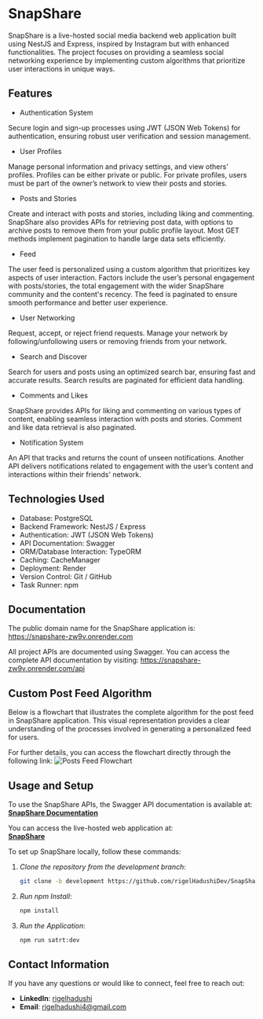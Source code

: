 # SnapShare

SnapShare is a live-hosted social media backend web application built using NestJS and Express, inspired by Instagram but with enhanced functionalities. The project focuses on providing a seamless social networking experience by implementing custom algorithms that prioritize user interactions in unique ways.



## Features

- Authentication System

Secure login and sign-up processes using JWT (JSON Web Tokens) for authentication, ensuring robust user verification and session management.

- User Profiles

Manage personal information and privacy settings, and view others’ profiles. Profiles can be either private or public. For private profiles, users must be part of the owner’s network to view their posts and stories.

- Posts and Stories

Create and interact with posts and stories, including liking and commenting. SnapShare also provides APIs for retrieving post data, with options to archive posts to remove them from your public profile layout. Most GET methods implement pagination to handle large data sets efficiently.

- Feed

The user feed is personalized using a custom algorithm that prioritizes key aspects of user interaction. Factors include the user’s personal engagement with posts/stories, the total engagement with the wider SnapShare community and the content's recency. The feed is paginated to ensure smooth performance and better user experience.

- User Networking

Request, accept, or reject friend requests. Manage your network by following/unfollowing users or removing friends from your network.

- Search and Discover

Search for users and posts using an optimized search bar, ensuring fast and accurate results. Search results are paginated for efficient data handling.

- Comments and Likes

SnapShare provides APIs for liking and commenting on various types of content, enabling seamless interaction with posts and stories. Comment and like data retrieval is also paginated.

- Notification System

An API that tracks and returns the count of unseen notifications. Another API delivers notifications related to engagement with the user’s content and interactions within their friends' network.

## Technologies Used

- Database: PostgreSQL
- Backend Framework: NestJS / Express
- Authentication: JWT (JSON Web Tokens)
- API Documentation: Swagger
- ORM/Database Interaction: TypeORM
- Caching: CacheManager
- Deployment: Render
- Version Control: Git / GitHub
- Task Runner: npm 

## Documentation

The public domain name for the SnapShare application is:
https://snapshare-zw9v.onrender.com

All project APIs are documented using Swagger. You can access the complete API documentation by visiting:
https://snapshare-zw9v.onrender.com/api

## Custom Post Feed Algorithm

Below is a flowchart that illustrates the complete algorithm for the post feed in SnapShare application. This visual representation provides a clear understanding of the processes involved in generating a personalized feed for users.

For further details, you can access the flowchart directly through the following link: ![Posts Feed Flowchart](https://github.com/rigelHadushiDev/repo-name/blob/master/Posts%20Feed%20Flowchart.png)

## Usage and  Setup

To use the SnapShare APIs, the Swagger API documentation is available at:  
**[SnapShare Documentation](https://snapshare-zw9v.onrender.com/api#/)**

You can access the live-hosted web application at:  
**[SnapShare](https://snapshare-zw9v.onrender.com/)**

To set up SnapShare locally, follow these commands:

1. *Clone the repository from the development branch*:
   ```bash
   git clone -b development https://github.com/rigelHadushiDev/SnapShare.git

2. *Run npm Install*:
   ```bash
   npm install

3. *Run the Application*:
   ```bash
   npm run satrt:dev

   
## Contact Information

If you have any questions or would like to connect, feel free to reach out:

- **LinkedIn**: [rigelhadushi](www.linkedin.com/in/rigel-hadushi)  
- **Email**: rigelhadushi4@gmail.com
